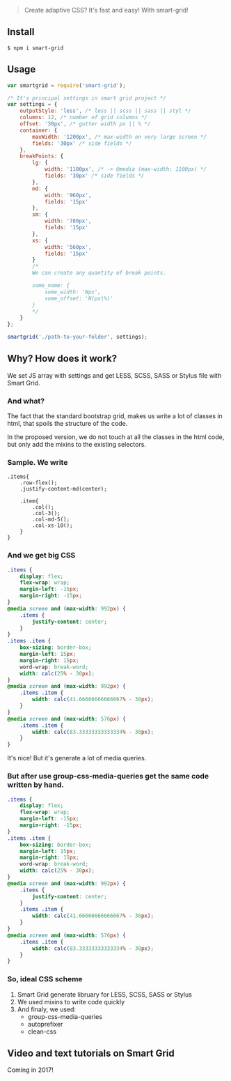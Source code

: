 > Create adaptive CSS? It's fast and easy! With smart-grid!

## Install

```
$ npm i smart-grid
```

## Usage

```js
var smartgrid = require('smart-grid');

/* It's principal settings in smart grid project */
var settings = {
    outputStyle: 'less', /* less || scss || sass || styl */
    columns: 12, /* number of grid columns */
    offset: '30px', /* gutter width px || % */
    container: {
        maxWidth: '1200px', /* max-width оn very large screen */
        fields: '30px' /* side fields */
    },
    breakPoints: {
        lg: {
            width: '1100px', /* -> @media (max-width: 1100px) */
            fields: '30px' /* side fields */
        },
        md: {
            width: '960px',
            fields: '15px'
        },
        sm: {
            width: '780px',
            fields: '15px'
        },
        xs: {
            width: '560px',
            fields: '15px'
        }
        /* 
        We can create any quantity of break points.

        some_name: {
            some_width: 'Npx',
            some_offset: 'N(px|%)'
        }
        */
    }
};

smartgrid('./path-to-your-folder', settings);
```

## Why? How does it work?

We set JS array with settings and get LESS, SCSS, SASS or Stylus file with Smart Grid.

### And what?

The fact that the standard bootstrap grid, makes us write a lot of classes in html, that spoils the structure of the code.

In the proposed version, we do not touch at all the classes in the html code, but only add the mixins to the existing selectors.

### Sample. We write

```less
.items{
    .row-flex();
    .justify-content-md(center);

    .item{
        .col();
        .col-3();
        .col-md-5();
        .col-xs-10();
    }
}
```

### And we get big CSS

```css
.items {
    display: flex;
    flex-wrap: wrap;
    margin-left: -15px;
    margin-right: -15px;
}
@media screen and (max-width: 992px) {
    .items {
        justify-content: center;
    }
}
.items .item {
    box-sizing: border-box;
    margin-left: 15px;
    margin-right: 15px;
    word-wrap: break-word;
    width: calc(25% - 30px);
}
@media screen and (max-width: 992px) {
    .items .item {
        width: calc(41.66666666666667% - 30px);
    }
}
@media screen and (max-width: 576px) {
    .items .item {
        width: calc(83.33333333333334% - 30px);
    }
}
```

It's nice! But it's generate a lot of media queries.

### But after use group-css-media-queries get the same code written by hand.

```css
.items {
    display: flex;
    flex-wrap: wrap;
    margin-left: -15px;
    margin-right: -15px;
}
.items .item {
    box-sizing: border-box;
    margin-left: 15px;
    margin-right: 15px;
    word-wrap: break-word;
    width: calc(25% - 30px);
}
@media screen and (max-width: 992px) {
    .items {
        justify-content: center;
    }
    .items .item {
        width: calc(41.66666666666667% - 30px);
    }
}
@media screen and (max-width: 576px) {
    .items .item {
        width: calc(83.33333333333334% - 30px);
    }
}
```

### So, ideal CSS scheme

1. Smart Grid generate libruary for LESS, SCSS, SASS or Stylus
2. We used mixins to write code quickly
3. And finaly, we used:
    - group-css-media-queries
    - autoprefixer
    - clean-css

## Video and text tutorials on Smart Grid

Coming in 2017!